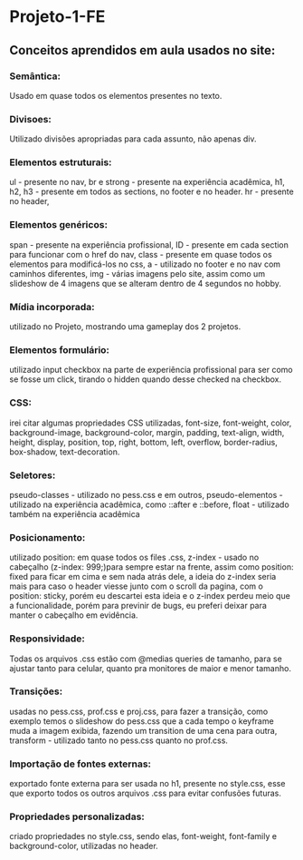 # Projeto-1-FE

## Conceitos aprendidos em aula usados no site:

### Semântica:
Usado em quase todos os elementos presentes no texto.

### Divisoes: 
Utilizado divisões apropriadas para cada assunto, não apenas div.

### Elementos estruturais: 
ul - presente no nav, br e strong - presente na experiência acadêmica, h1, h2, h3 - presente em todos as sections, no footer e no header. hr - presente no header,

### Elementos genéricos: 
span - presente na experiência profissional, ID - presente em cada section para funcionar com o href do nav, class - presente em quase todos os elementos para modificá-los no css, a - utilizado no footer e no nav com caminhos diferentes, img - várias imagens pelo site, assim como um slideshow de 4 imagens que se alteram dentro de 4 segundos no 
hobby.

### Mídia incorporada: 
utilizado no Projeto, mostrando uma gameplay dos 2 projetos.

### Elementos formulário: 
utilizado input checkbox na parte de experiência profissional para ser como se fosse um click, tirando o hidden quando desse checked na checkbox. 

### CSS: 
irei citar algumas propriedades CSS utilizadas, font-size, font-weight, color, background-image, background-color, margin, padding, text-align, width, height, display, position, top, right, bottom, left, overflow, border-radius, box-shadow, text-decoration.

### Seletores: 
pseudo-classes - utilizado no pess.css e em outros, pseudo-elementos - utilizado na experiência acadêmica, como ::after e ::before, float - utilizado também na experiência acadêmica

### Posicionamento: 
utilizado position: em quase todos os files .css, z-index - usado no cabeçalho (z-index: 999;)para sempre estar na frente, assim como position: fixed para ficar em cima e sem nada atrás dele, a ideia do z-index seria mais para caso o header viesse junto com o scroll da pagina, com o position: sticky, porém eu descartei esta ideia e o z-index perdeu meio que a funcionalidade, porém para previnir de bugs, eu preferi deixar para manter o cabeçalho em evidência.

### Responsividade: 
Todas os arquivos .css estão com @medias queries de tamanho, para se ajustar tanto para celular, quanto pra monitores de maior e menor tamanho.

### Transições: 
usadas no pess.css, prof.css e proj.css, para fazer a transição, como exemplo temos o slideshow do pess.css que a cada tempo o keyframe muda a imagem exibida, fazendo um transition de uma cena para outra, transform - utilizado tanto no pess.css quanto no prof.css.

### Importação de fontes externas: 
exportado fonte externa para ser usada no h1, presente no style.css, esse que exporto todos os outros arquivos .css para evitar confusões futuras.

### Propriedades personalizadas: 
criado propriedades no style.css, sendo elas, font-weight, font-family e background-color, utilizadas no header.